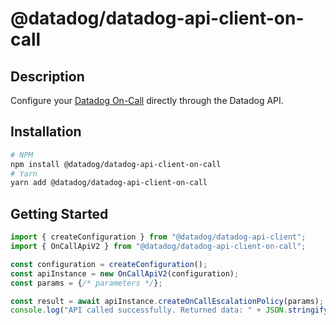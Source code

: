 # @datadog/datadog-api-client-on-call

## Description

Configure your [Datadog On-Call](https://docs.datadoghq.com/service_management/on-call/)
directly through the Datadog API.

## Installation

```sh
# NPM
npm install @datadog/datadog-api-client-on-call
# Yarn
yarn add @datadog/datadog-api-client-on-call
```

## Getting Started
```ts
import { createConfiguration } from "@datadog/datadog-api-client";
import { OnCallApiV2 } from "@datadog/datadog-api-client-on-call";

const configuration = createConfiguration();
const apiInstance = new OnCallApiV2(configuration);
const params = {/* parameters */};

const result = await apiInstance.createOnCallEscalationPolicy(params);
console.log("API called successfully. Returned data: " + JSON.stringify(result));
```